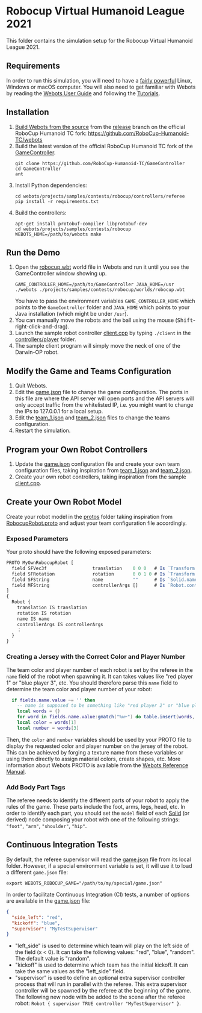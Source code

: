 # Robocup Virtual Humanoid League 2021

This folder contains the simulation setup for the Robocup Virtual Humanoid League 2021.

## Requirements

In order to run this simulation, you will need to have a [fairly powerful](https://cyberbotics.com/doc/guide/system-requirements) Linux, Windows or macOS computer.
You will also need to get familiar with Webots by reading the [Webots User Guide](https://cyberbotics.com/doc/guide/) and following the [Tutorials](https://cyberbotics.com/doc/guide/tutorials).

## Installation

1. [Build Webots from the source](https://github.com/cyberbotics/webots/wiki) from the [release](https://github.com/RoboCup-Humanoid-TC/webots/tree/release) branch on the official RoboCup Humanoid TC fork: https://github.com/RoboCup-Humanoid-TC/webots
2. Build the latest version of the official RoboCup Humanoid TC fork of the [GameController](https://github.com/RoboCup-Humanoid-TC/GameController).
   ```
   git clone https://github.com/RoboCup-Humanoid-TC/GameController
   cd GameController
   ant
   ```
3. Install Python dependencies:
   ```
   cd webots/projects/samples/contests/robocup/controllers/referee
   pip install -r requirements.txt
   ```
4. Build the controllers:
   ```
   apt-get install protobuf-compiler libprotobuf-dev
   cd webots/projects/samples/contests/robocup
   WEBOTS_HOME=/path/to/webots make
   ```

## Run the Demo

1. Open the [robocup.wbt](worlds/robocup.wbt) world file in Webots and run it until you see the GameController window showing up.
   ```
   GAME_CONTROLLER_HOME=/path/to/GameController JAVA_HOME=/usr ./webots ./projects/samples/contests/robocup/worlds/robocup.wbt
   ```
   You have to pass the environment variables `GAME_CONTROLLER_HOME` which points to the `GameController` folder and `JAVA_HOME` which points to your Java installation (which might be under `/usr`).
2. You can manually move the robots and the ball using the mouse (<kbd>Shift</kbd>-right-click-and-drag).
3. Launch the sample robot controller [client.cpp](controllers/player/client.cpp) by typing `./client` in the [controllers/player](controllers/player) folder.
4. The sample client program will simply move the neck of one of the Darwin-OP robot.

## Modify the Game and Teams Configuration

1. Quit Webots.
2. Edit the [game.json](controllers/referee/game.json) file to change the game configuration. The ports in this file are where the API server will open ports and the API servers will only accept traffic from the whitelisted IP, i.e. you might want to change the IPs to 127.0.0.1 for a local setup.
3. Edit the [team_1.json](controllers/referee/team_1.json) and [team_2.json](controllers/referee/team_2.json) files to change the teams configuration.
4. Restart the simulation.

## Program your Own Robot Controllers

1. Update the [game.json](controllers/referee/game.json) configuration file and create your own team configuration files, taking inspiration from [team_1.json](controllers/referee/team_1.json) and [team_2.json](controllers/referee/team_2.json).
2. Create your own robot controllers, taking inspiration from the sample [client.cpp](controllers/player/client.cpp).

## Create your Own Robot Model

Create your robot model in the [protos](protos) folder taking inspiration from [RobocupRobot.proto](protos/RobocupRobot.proto) and adjust your team configuration file accordingly.

### Exposed Parameters

Your proto should have the following exposed parameters:

```js
PROTO MyOwnRobocupRobot [
  field SFVec3f                 translation    0 0 0   # Is `Transform.translation`.
  field SFRotation              rotation       0 0 1 0 # Is `Transform.rotation`.
  field SFString                name           ""      # Is `Solid.name`.
  field MFString                controllerArgs []      # Is `Robot.controllerArgs`.
]
{
  Robot {
    translation IS translation
    rotation IS rotation
    name IS name
    controllerArgs IS controllerArgs
    ⋮
  }
}
```

### Creating a Jersey with the Correct Color and Player Number

The team color and player number of each robot is set by the referee in the `name` field of the robot when spawning it.
It can takes values like "red player 1" or "blue player 3", etc.
You should therefore parse this `name` field to determine the team color and player number of your robot:

```lua
  if fields.name.value ~= '' then
    -- name is supposed to be something like "red player 2" or "blue player 1"
    local words = {}
    for word in fields.name.value:gmatch("%w+") do table.insert(words, word) end
    local color = words[1]
    local number = words[3]
```

Then, the `color` and `number` variables should be used by your PROTO file to display the requested color and player number on the jersey of the robot.
This can be achieved by forging a texture name from these variables or using them directly to assign material colors, create shapes, etc.
More information about Webots PROTO is available from the [Webots Reference Manual](https://cyberbotics.com/doc/reference/proto).

### Add Body Part Tags

The referee needs to identify the different parts of your robot to apply the rules of the game.
These parts include the foot, arms, legs, head, etc.
In order to identify each part, you should set the `model` field of each [Solid](https://cyberbotics.com/doc/reference/solid) (or derived) node composing your robot with one of the following strings: `"foot"`, `"arm"`, `"shoulder"`, `"hip"`.

## Continuous Integration Tests

By default, the referee supervisor will read the [game.json](controllers/referee/game.json) file from its local folder.
However, if a special environment variable is set, it will use it to load a different `game.json` file:

```
export WEBOTS_ROBOCUP_GAME="/path/to/my/special/game.json"
```

In order to facilitate Continuous Integration (CI) tests, a number of options are available in the [game.json](controllers/referee/game.json) file:

```json
{
  "side_left": "red",
  "kickoff": "blue",
  "supervisor": "MyTestSupervisor"
}
```

- "left_side" is used to determine which team will play on the left side of the field (x < 0). It can take the following values: "red", "blue", "random". The default value is "random".
- "kickoff" is used to determine which team has the initial kickoff. It can take the same values as the "left_side" field.
- "supervisor" is used to define an optional extra supervisor controller process that will run in parallel with the referee.
This extra supervisor controller will be spawned by the referee at the beginning of the game.
The following new node with be added to the scene after the referee robot: `Robot { supervisor TRUE controller "MyTestSupervisor" }`.
